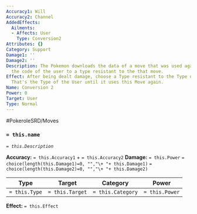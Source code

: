 ```yaml
---
Accuracy1: Will
Accuracy2: Channel
AddedEffects:
  Ailments:
  - Affects: User
    Type: Conversion2
Attributes: {}
Category: Support
Damage1: ''
Damage2: ''
Description: The Pokemon downloads the data of a move that was used against it. Change
  the code of the user to a type resistant to the that move.
Effect: After being dealt damage, choose a Type resistant to the Type of that attack.
  That's the Type of the User until it uses this Move again.
Name: Conversion 2
Power: 0
Target: User
Type: Normal
---
```


#PokeroleSRD/Moves

### `= this.name`
*`= this.Description`*

**Accuracy:** `= this.Accuracy1` + `= this.Accuracy2`
**Damage:** `= this.Power` `= choice(length(this.Damage1)=0, "","\+ "+ this.Damage1)` `= choice(length(this.Damage2)=0, "","\+ "+ this.Damage2)`

| Type          | Target          | Category          | Power          |
| ------------- | --------------- | ----------------  | -------------- |
| `= this.Type` | `= this.Target` | `= this.Category` | `= this.Power` | 

**Effect:** `= this.Effect`